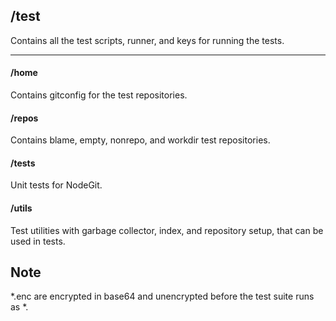 ## /test

Contains all the test scripts, runner, and keys for running the tests.

-----------

#### /home
Contains gitconfig for the test repositories.

#### /repos
Contains blame, empty, nonrepo, and workdir test repositories.

#### /tests
Unit tests for NodeGit.

#### /utils
Test utilities with garbage collector, index, and repository setup, that can be used in tests.


## Note
\*.enc are encrypted in base64 and unencrypted before the test suite runs as \*.
